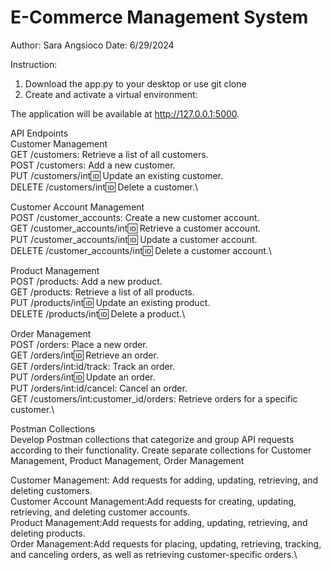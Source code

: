 # E-Commerce Management System
Author: Sara Angsioco 
Date: 6/29/2024

Instruction:
1. Download the app.py to your desktop or use git clone
2. Create and activate a virtual environment:

The application will be available at http://127.0.0.1:5000.

API Endpoints \
Customer Management\
GET /customers: Retrieve a list of all customers.\
POST /customers: Add a new customer.\
PUT /customers/int:id: Update an existing customer.\
DELETE /customers/int:id: Delete a customer.\

Customer Account Management\
POST /customer_accounts: Create a new customer account.\
GET /customer_accounts/int:id: Retrieve a customer account.\
PUT /customer_accounts/int:id: Update a customer account.\
DELETE /customer_accounts/int:id: Delete a customer account.\

Product Management\
POST /products: Add a new product.\
GET /products: Retrieve a list of all products.\
PUT /products/int:id: Update an existing product.\
DELETE /products/int:id: Delete a product.\

Order Management\
POST /orders: Place a new order.\
GET /orders/int:id: Retrieve an order.\
GET /orders/int:id/track: Track an order.\
PUT /orders/int:id: Update an order.\
PUT /orders/int:id/cancel: Cancel an order.\
GET /customers/int:customer_id/orders: Retrieve orders for a specific customer.\

Postman Collections\
Develop Postman collections that categorize and group API requests according to their functionality. Create separate collections for Customer Management, Product Management, Order Management

Customer Management: Add requests for adding, updating, retrieving, and deleting customers.\
Customer Account Management:Add requests for creating, updating, retrieving, and deleting customer accounts.\
Product Management:Add requests for adding, updating, retrieving, and deleting products.\
Order Management:Add requests for placing, updating, retrieving, tracking, and canceling orders, as well as retrieving customer-specific orders.\
